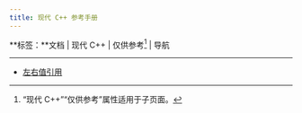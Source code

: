 ```yaml
---
title: 现代 C++ 参考手册
---
```


**标签：**文档 | 现代 C++ | 仅供参考[^1] | 导航

[^1]: “现代 C++”“仅供参考”属性适用于子页面。

---

- [左右值引用](./left-right-value-reference-cpp11)

